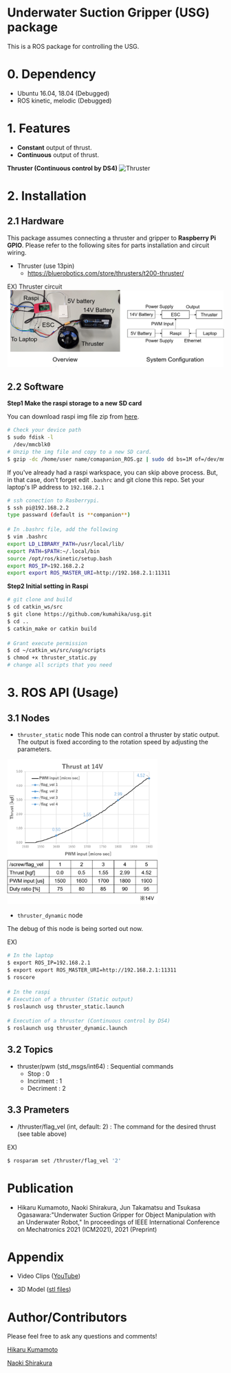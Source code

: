# Underwater Suction Gripper (USG) package
This is a ROS package for controlling the USG.

# 0. Dependency
- Ubuntu 16.04, 18.04 (Debugged)
- ROS kinetic, melodic (Debugged)

# 1. Features
- **Constant** output of thrust.
- **Continuous** output of thrust.

**Thruster (Continuous control by DS4)**
![Thruster](img/continous_control.gif)

# 2. Installation
## 2.1 Hardware
This package assumes connecting a thruster and gripper to **Raspberry Pi GPIO**.
Please refer to the following sites for parts installation and circuit wiring.
- Thruster (use 13pin)
  - https://bluerobotics.com/store/thrusters/t200-thruster/

EX) Thruster circuit
![ex](img/USM%20unit.png)

## 2.2 Software
**Step1 Make the raspi storage to a new SD card**

You can download raspi img file zip from [here](https://drive.google.com/drive/folders/1_n5wU1cHDeiD3O8nzzONRza-W1F2eZ3_?usp=basharing).
```bash
# Check your device path
$ sudo fdisk -l
  /dev/mmcblk0
# Unzip the img file and copy to a new SD card.
$ gzip -dc /home/user name/comapanion_ROS.gz | sudo dd bs=1M of=/dev/mmcblk0
```
If you've already had a raspi warkspace, you can skip above process.
But, in that case, don't forget edit `.bashrc` and git clone this repo.
Set your laptop's IP address to `192.168.2.1`
```bash
# ssh conection to Rasberrypi.
$ ssh pi@192.168.2.2
type passward (default is **companion**)

# In .bashrc file, add the following
$ vim .bashrc
export LD_LIBRARY_PATH=/usr/local/lib/
export PATH=$PATH:~/.local/bin
source /opt/ros/kinetic/setup.bash
export ROS_IP=192.168.2.2
export export ROS_MASTER_URI=http://192.168.2.1:11311
```

**Step2 Initial setting in Raspi**
```bash
# git clone and build
$ cd catkin_ws/src
$ git clone https://github.com/kumahika/usg.git
$ cd ..
$ catkin_make or catkin build

# Grant execute permission
$ cd ~/catkin_ws/src/usg/scripts
$ chmod +x thruster_static.py
# change all scripts that you need
```

# 3. ROS API (Usage)
## 3.1 Nodes
- `thruster_static` node
 This node can control a thruster by static output.
 The output is fixed according to the rotation speed by adjusting the parameters.


<img src="img/thrust.png" width="350"><img src="img/spec.png" width="350">

- `thruster_dynamic` node

 The debug of this node is being sorted out now.


EX)
```bash
# In the laptop
$ export ROS_IP=192.168.2.1
$ export export ROS_MASTER_URI=http://192.168.2.1:11311
$ roscore

# In the raspi
# Execution of a thruster (Static output)
$ roslaunch usg thruster_static.launch

# Execution of a thruster (Continuous control by DS4)
$ roslaunch usg thruster_dynamic.launch

```

<!--If you use it with joy_screw_controller, you can control screw easily using DS4
<img src="https://github.com/naoki-sh/ruri/blob/master/img/simple_controller.png" width="750">
-->

## 3.2 Topics
- thruster/pwm (std_msgs/int64) : Sequential commands
  - Stop : 0
  - Incriment : 1
  - Decriment : 2

## 3.3 Prameters
- /thruster/flag_vel (int, default: 2) : The command for the desired thrust (see table above)

EX)
```bash
$ rosparam set /thruster/flag_vel '2'
```

# Publication
- Hikaru Kumamoto, Naoki Shirakura, Jun Takamatsu and Tsukasa Ogasawara:"Underwater Suction Gripper for Object Manipulation with an Underwater Robot," In proceedings of IEEE International Conference on Mechatronics 2021 (ICM2021), 2021 (Preprint)

# Appendix
- Video Clips ([YouTube](https://youtube.com/playlist?list=PLjGy5E68X9kCcfHyGMgnrMzXNDp-tnRuC))

- 3D Model ([stl files](model))

# Author/Contributors
Please feel free to ask any questions and comments!

[Hikaru Kumamoto](https://kumahika.github.io/research/)

[Naoki Shirakura](https://github.com/naoki-sh)   

